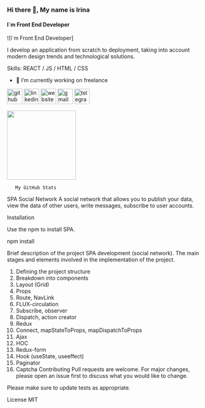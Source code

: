 ### Hi there 👋, My name is Irina
#### I`m Front End Developer
![I`m Front End Developer]

I develop an application from scratch to deployment, taking into account modern design trends and technological solutions.

Skills: REACT / JS / HTML / CSS

- 🔭 I’m currently working on freelance 


[<img src='https://cdn.jsdelivr.net/npm/simple-icons@3.0.1/icons/github.svg' alt='github' height='40'>](https://github.com/https://github.com/irynaludanova)  [<img src='https://cdn.jsdelivr.net/npm/simple-icons@3.0.1/icons/linkedin.svg' alt='linkedin' height='40'>](https://www.linkedin.com/in/https://www.linkedin.com/in/irina-ludanova/)  [<img src='https://cdn.jsdelivr.net/npm/simple-icons@3.0.1/icons/icloud.svg' alt='website' height='40'>](http://restart-a.com)  [<img src='https://cdn.jsdelivr.net/npm/simple-icons@3.0.1/icons/gmail.svg' alt='gmail' height='40'>](ludanova.dev@gmail.com)  [<img src='https://cdn.jsdelivr.net/npm/simple-icons@3.0.1/icons/telegram.svg' alt='telegram' height='40'>](https://t.me/ludanova_irina)  



<img height="180em" src="https://github-readme-stats.vercel.app/api?username=irynaludanova&show_icons=true&hide_border=true&&count_private=true&include_all_commits=true" />

      

       My GitHub Stats



SPA Social Network
A social network that allows you to publish your data, view the data of other users, write messages, subscribe to user accounts.

Installation

Use the npm to install SPA.

npm install 

Brief description of the project
SPA development (social network).
The main stages and elements involved in the implementation of the project.
1. Defining the project structure
2. Breakdown into components
3. Layout (Grid)
4. Props
5. Route, NavLink
6. FLUX-circulation
7. Subscribe, observer
8. Dispatch, action creator
9. Redux
10. Connect, mapStateToProps, mapDispatchToProps
11. Ajax
12. HOC
13. Redux-form
14. Hook (useState, useeffect)
15. Paginator
16. Captcha
Contributing
Pull requests are welcome. For major changes, please open an issue first to discuss what you would like to change.

Please make sure to update tests as appropriate.

License
MIT


